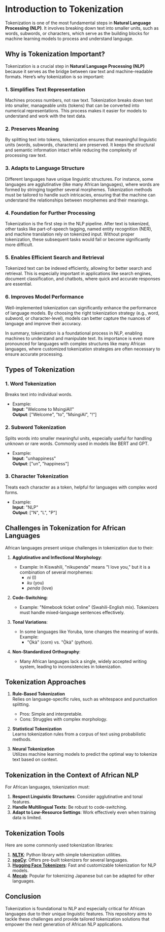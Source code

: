 # Introduction to Tokenization  

Tokenization is one of the most fundamental steps in **Natural Language Processing (NLP)**. It involves breaking down text into smaller units, such as words, subwords, or characters, which serve as the building blocks for machine learning models to process and understand language.  


## Why is Tokenization Important?  

Tokenization is a crucial step in **Natural Language Processing (NLP)** because it serves as the bridge between raw text and machine-readable formats. Here’s why tokenization is so important:

### 1. **Simplifies Text Representation**  
Machines process numbers, not raw text. Tokenization breaks down text into smaller, manageable units (tokens) that can be converted into numerical representations. This process makes it easier for models to understand and work with the text data.

### 2. **Preserves Meaning**  
By splitting text into tokens, tokenization ensures that meaningful linguistic units (words, subwords, characters) are preserved. It keeps the structural and semantic information intact while reducing the complexity of processing raw text.

### 3. **Adapts to Language Structure**  
Different languages have unique linguistic structures. For instance, some languages are agglutinative (like many African languages), where words are formed by stringing together several morphemes. Tokenization methods must be tailored to handle such intricacies, ensuring that the machine can understand the relationships between morphemes and their meanings.

### 4. **Foundation for Further Processing**  
Tokenization is the first step in the NLP pipeline. After text is tokenized, other tasks like part-of-speech tagging, named entity recognition (NER), and machine translation rely on tokenized input. Without proper tokenization, these subsequent tasks would fail or become significantly more difficult.

### 5. **Enables Efficient Search and Retrieval**  
Tokenized text can be indexed efficiently, allowing for better search and retrieval. This is especially important in applications like search engines, document classification, and chatbots, where quick and accurate responses are essential.

### 6. **Improves Model Performance**  
Well-implemented tokenization can significantly enhance the performance of language models. By choosing the right tokenization strategy (e.g., word, subword, or character-level), models can better capture the nuances of language and improve their accuracy.

In summary, tokenization is a foundational process in NLP, enabling machines to understand and manipulate text. Its importance is even more pronounced for languages with complex structures like many African languages, where customized tokenization strategies are often necessary to ensure accurate processing.

## Types of Tokenization  

### 1. **Word Tokenization**  
Breaks text into individual words.  
- Example:  
  **Input**: "Welcome to MsingiAI!"  
  **Output**: ["Welcome", "to", "MsingiAI", "!"]  

### 2. **Subword Tokenization**  
Splits words into smaller meaningful units, especially useful for handling unknown or rare words. Commonly used in models like BERT and GPT.  
- Example:  
  **Input**: "unhappiness"  
  **Output**: ["un", "happiness"]  

### 3. **Character Tokenization**  
Treats each character as a token, helpful for languages with complex word forms.  
- Example:  
  **Input**: "NLP"  
  **Output**: ["N", "L", "P"]  


## Challenges in Tokenization for African Languages  

African languages present unique challenges in tokenization due to their:  

1. **Agglutinative and Inflectional Morphology**:  
   - Example: In Kiswahili, "nikupenda" means "I love you," but it is a combination of several morphemes:  
     - *ni* (I)  
     - *ku* (you)  
     - *penda* (love)  

2. **Code-Switching**:  
   - Example: "Nimebook ticket online" (Swahili-English mix). Tokenizers must handle mixed-language sentences effectively.  

3. **Tonal Variations**:  
   - In some languages like Yoruba, tone changes the meaning of words. Example:  
     - "Ọkà" (corn) vs. "Ọ̀kà" (python).  

4. **Non-Standardized Orthography**:  
   - Many African languages lack a single, widely accepted writing system, leading to inconsistencies in tokenization.  


## Tokenization Approaches  

1. **Rule-Based Tokenization**  
   Relies on language-specific rules, such as whitespace and punctuation splitting.  
   - Pros: Simple and interpretable.  
   - Cons: Struggles with complex morphology.  

2. **Statistical Tokenization**  
   Learns tokenization rules from a corpus of text using probabilistic methods.  

3. **Neural Tokenization**  
   Utilizes machine learning models to predict the optimal way to tokenize text based on context.  


## Tokenization in the Context of African NLP  

For African languages, tokenization must:  
1. **Respect Linguistic Structures**: Consider agglutinative and tonal features.  
2. **Handle Multilingual Texts**: Be robust to code-switching.  
3. **Adapt to Low-Resource Settings**: Work effectively even when training data is limited.  


## Tokenization Tools  

Here are some commonly used tokenization libraries:  

1. **[NLTK](https://www.nltk.org/)**: Python library with simple tokenization utilities.  
2. **[spaCy](https://spacy.io/)**: Offers pre-built tokenizers for several languages.  
3. **[Hugging Face Tokenizers](https://huggingface.co/docs/tokenizers/)**: Fast and customizable tokenization for NLP models.  
4. **[Mecab](https://taku910.github.io/mecab/)**: Popular for tokenizing Japanese but can be adapted for other languages.  


## Conclusion  

Tokenization is foundational to NLP and especially critical for African languages due to their unique linguistic features. This repository aims to tackle these challenges and provide tailored tokenization solutions that empower the next generation of African NLP applications.  



